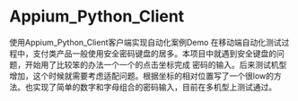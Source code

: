 # Appium_Python_Client
使用Appium_Python_Client客户端实现自动化案例Demo
在移动端自动化测试过程中，支付类产品一般使用安全密码键盘的居多。本项目中就遇到安全键盘的问题，开始用了比较笨的办法一个一个的点击坐标完成
密码的输入。后来测试机型增加，这个时候就需要考虑适配问题。根据坐标的相对位置写了一个很low的方法。也实现了简单的数字和字母组合的密码输入，目前在多机型上测试通过。
